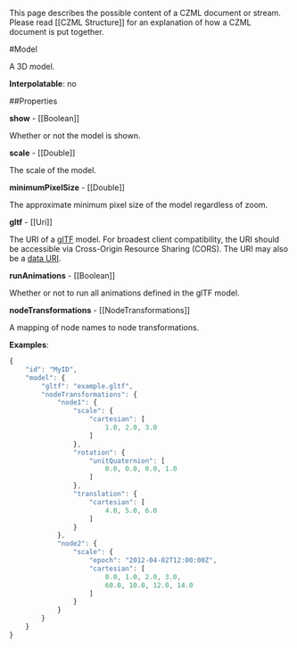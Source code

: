 This page describes the possible content of a CZML document or stream.  Please read [[CZML Structure]] for an explanation of how a CZML document is put together.

#Model

A 3D model.

**Interpolatable**: no

##Properties

**show** - [[Boolean]]

Whether or not the model is shown.


**scale** - [[Double]]

The scale of the model.


**minimumPixelSize** - [[Double]]

The approximate minimum pixel size of the model regardless of zoom.


**gltf** - [[Uri]]

The URI of a <a href="https://github.com/KhronosGroup/glTF">glTF</a> model.  For broadest client compatibility, the URI should be accessible via Cross-Origin Resource Sharing (CORS).  The URI may also be a <a href="https://developer.mozilla.org/en/data_URIs">data URI</a>.


**runAnimations** - [[Boolean]]

Whether or not to run all animations defined in the glTF model.


**nodeTransformations** - [[NodeTransformations]]

A mapping of node names to node transformations.

**Examples**:

```javascript
{
    "id": "MyID",
    "model": {
        "gltf": "example.gltf",
        "nodeTransformations": {
            "node1": {
                "scale": {
                    "cartesian": [
                        1.0, 2.0, 3.0
                    ]
                },
                "rotation": {
                    "unitQuaternion": [
                        0.0, 0.0, 0.0, 1.0
                    ]
                },
                "translation": {
                    "cartesian": [
                        4.0, 5.0, 6.0
                    ]
                }
            },
            "node2": {
                "scale": {
                    "epoch": "2012-04-02T12:00:00Z",
                    "cartesian": [
                        0.0, 1.0, 2.0, 3.0,
                        60.0, 10.0, 12.0, 14.0
                    ]
                }
            }
        }
    }
}
```


